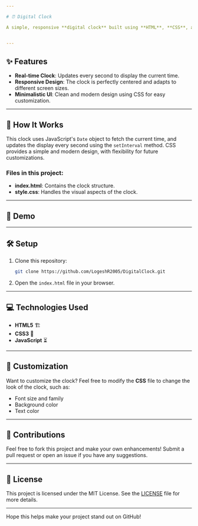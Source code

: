 ```yaml
---

# ⏰ Digital Clock

A simple, responsive **digital clock** built using **HTML**, **CSS**, and **JavaScript**. This project dynamically displays the current time and updates every second. The sleek design ensures it's both visually appealing and functional.


---
```


## ✨ Features

- **Real-time Clock**: Updates every second to display the current time.
- **Responsive Design**: The clock is perfectly centered and adapts to different screen sizes.
- **Minimalistic UI**: Clean and modern design using CSS for easy customization.

---

## 🚀 How It Works

This clock uses JavaScript's `Date` object to fetch the current time, and updates the display every second using the `setInterval` method. CSS provides a simple and modern design, with flexibility for future customizations.

### Files in this project:
- **index.html**: Contains the clock structure.
- **style.css**: Handles the visual aspects of the clock.


---

## 📸 Demo


---

## 🛠️ Setup

1. Clone this repository:
   ```bash
   git clone https://github.com/LogeshR2005/DigitalClock.git
   ```
2. Open the `index.html` file in your browser.

---

## 💻 Technologies Used

- **HTML5** 🏗️
- **CSS3** 🎨
- **JavaScript** ⏳

---

## 🔧 Customization

Want to customize the clock? Feel free to modify the **CSS** file to change the look of the clock, such as:
- Font size and family
- Background color
- Text color

---

## 🌟 Contributions

Feel free to fork this project and make your own enhancements! Submit a pull request or open an issue if you have any suggestions.

---

## 📄 License

This project is licensed under the MIT License. See the [LICENSE](LICENSE) file for more details.

---

Hope this helps make your project stand out on GitHub!
